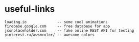 # useful-links


    loading.io              -- some cool animations
    firebase.google.com     -- free database for app
    jsonplaceholder.com     -- fake online REST API for testing
    pinterest.ru/awsmcolor/ -- awesome colors
